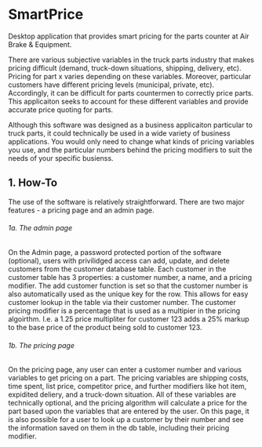 # SmartPrice
Desktop application that provides smart pricing for the parts counter at Air Brake & Equipment.

  There are various subjective variables in the truck parts industry that makes pricing difficult (demand, truck-down situations, shipping, delivery, etc). Pricing for part x varies depending on these variables. Moreover, particular customers have different pricing levels (municipal, private, etc). Accordingly, it can be difficult for parts countermen to correctly price parts. This applicaiton seeks to account for these different variables and provide accurate price quoting for parts.

  Although this software was designed as a business applicaiton particular to truck parts, it could technically be used in a wide variety of business applications. You would only need to change what kinds of pricing variables you use, and the particular numbers behind the pricing modifiers to suit the needs of your specific busienss.

## 1. How-To

  The use of the software is relatively straightforward. There are two major features - a pricing page and an admin page. 

###### 1a. The admin page

  On the Admin page, a password protected portion of the software (optional), users with privilidged access can add, update, and delete customers from the customer database table. Each customer in the customer table has 3 properties: a customer number, a name, and a pricing modifier. The add customer function is set so that the customer number is also automatically used as the unique key for the row. This allows for easy customer lookup in the table via their customer number. The customer pricing modifier is a percentage that is used as a multipier in the pricing algoirthm. I.e. a 1.25 price multipliter for customer 123 adds a 25% markup to the base price of the product being sold to customer 123.
  
###### 1b. The pricing page

On the pricing page, any user can enter a customer number and various variables to get pricing on a part. The pricing variables are shipping costs, time spent, list price, competitor price, and further modifiers like hot item, expidited deliery, and a truck-down situation. All of these variables are technically optional, and the pricing algorithm will calculate a price for the part based upon the variables that are entered by the user. On this page, it is also possible for a user to look up a customer by their number and see the information saved on them in the db table, including their pricing modifier.
